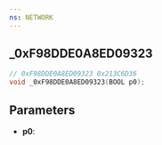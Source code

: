 ```yaml
---
ns: NETWORK
---
```

## _0xF98DDE0A8ED09323

```c
// 0xF98DDE0A8ED09323 0x213C6D36
void _0xF98DDE0A8ED09323(BOOL p0);
```

## Parameters
* **p0**:
